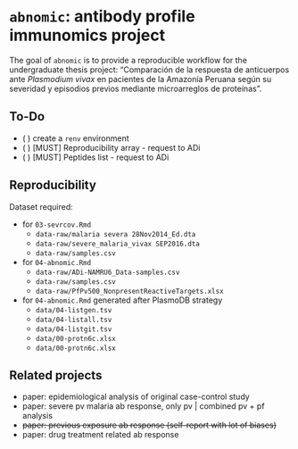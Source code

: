 
<!-- README.md is generated from README.Rmd. Please edit that file -->

# `abnomic`: antibody profile immunomics project

<!-- badges: start -->
<!-- badges: end -->

The goal of `abnomic` is to provide a reproducible workflow for the
undergraduate thesis project: “Comparación de la respuesta de
anticuerpos ante *Plasmodium vivax* en pacientes de la Amazonía Peruana
según su severidad y episodios previos mediante microarreglos de
proteínas”.

## To-Do

-   ( ) create a `renv` environment
-   ( ) \[MUST\] Reproducibility array - request to ADi
-   ( ) \[MUST\] Peptides list - request to ADi

## Reproducibility

Dataset required:

-   for `03-sevrcov.Rmd`
    -   `data-raw/malaria severa 28Nov2014_Ed.dta`
    -   `data-raw/severe_malaria_vivax SEP2016.dta`
    -   `data-raw/samples.csv`
-   for `04-abnomic.Rmd`
    -   `data-raw/ADi-NAMRU6_Data-samples.csv`
    -   `data-raw/samples.csv`
    -   `data-raw/PfPv500_NonpresentReactiveTargets.xlsx`
-   for `04-abnomic.Rmd` generated after PlasmoDB strategy
    -   `data/04-listgen.tsv`
    -   `data/04-listall.tsv`
    -   `data/04-listgit.tsv`
    -   `data/00-protn6c.xlsx`
    -   `data/00-protn6c.xlsx`

## Related projects

-   paper: epidemiological analysis of original case-control study
-   paper: severe pv malaria ab response, only pv \| combined pv + pf
    analysis
-   ~~paper: previous exposure ab response (self-report with lot of
    biases)~~
-   paper: drug treatment related ab response
